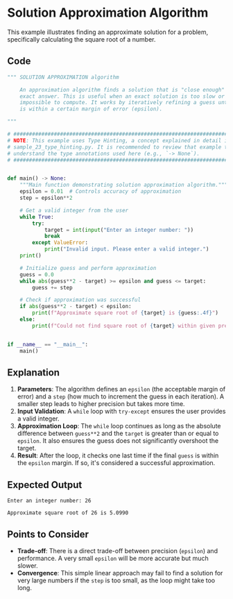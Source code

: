# Solution Approximation Algorithm

This example illustrates finding an approximate solution for a problem, specifically calculating the square root of a number.

## Code

```python
""" SOLUTION APPROXIMATION algorithm

    An approximation algorithm finds a solution that is "close enough" to the
    exact answer. This is useful when an exact solution is too slow or
    impossible to compute. It works by iteratively refining a guess until it
    is within a certain margin of error (epsilon).

"""

# ############################################################################ #
# NOTE: This example uses Type Hinting, a concept explained in detail in      #
# sample_23_type_hinting.py. It is recommended to review that example to fully #
# understand the type annotations used here (e.g., `-> None`).                 #
# ############################################################################ #


def main() -> None:
    """Main function demonstrating solution approximation algorithm."""
    epsilon = 0.01  # Controls accuracy of approximation
    step = epsilon**2

    # Get a valid integer from the user
    while True:
        try:
            target = int(input("Enter an integer number: "))
            break
        except ValueError:
            print("Invalid input. Please enter a valid integer.")
    print()

    # Initialize guess and perform approximation
    guess = 0.0
    while abs(guess**2 - target) >= epsilon and guess <= target:
        guess += step

    # Check if approximation was successful
    if abs(guess**2 - target) < epsilon:
        print(f"Approximate square root of {target} is {guess:.4f}")
    else:
        print(f"Could not find square root of {target} within given precision")


if __name__ == "__main__":
    main()
```

## Explanation

1.  **Parameters**: The algorithm defines an `epsilon` (the acceptable margin of error) and a `step` (how much to increment the guess in each iteration). A smaller step leads to higher precision but takes more time.
2.  **Input Validation**: A `while` loop with `try-except` ensures the user provides a valid integer.
3.  **Approximation Loop**: The `while` loop continues as long as the absolute difference between `guess**2` and the `target` is greater than or equal to `epsilon`. It also ensures the guess does not significantly overshoot the target.
4.  **Result**: After the loop, it checks one last time if the final `guess` is within the `epsilon` margin. If so, it's considered a successful approximation.

## Expected Output

```
Enter an integer number: 26

Approximate square root of 26 is 5.0990
```

## Points to Consider

- **Trade-off**: There is a direct trade-off between precision (`epsilon`) and performance. A very small `epsilon` will be more accurate but much slower.
- **Convergence**: This simple linear approach may fail to find a solution for very large numbers if the `step` is too small, as the loop might take too long.
